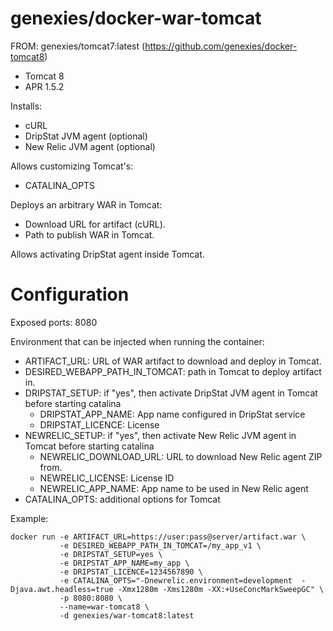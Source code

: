 # genexies/docker-war-tomcat

FROM: genexies/tomcat7:latest (https://github.com/genexies/docker-tomcat8)
 - Tomcat 8
 - APR 1.5.2

Installs:
 - cURL
 - DripStat JVM agent (optional)
 - New Relic JVM agent (optional)

Allows customizing Tomcat's:
 - CATALINA_OPTS

Deploys an arbitrary WAR in Tomcat:
 - Download URL for artifact (cURL).
 - Path to publish WAR in Tomcat.

Allows activating DripStat agent inside Tomcat.

# Configuration

Exposed ports: 8080

Environment that can be injected when running the container:
 - ARTIFACT_URL: URL of WAR artifact to download and deploy in Tomcat.
 - DESIRED_WEBAPP_PATH_IN_TOMCAT: path in Tomcat to deploy artifact in.
 - DRIPSTAT_SETUP: if "yes", then activate DripStat JVM agent in Tomcat before starting catalina
   - DRIPSTAT_APP_NAME: App name configured in DripStat service
   - DRIPSTAT_LICENCE: License
 - NEWRELIC_SETUP: if "yes", then activate New Relic JVM agent in Tomcat before starting catalina
   - NEWRELIC_DOWNLOAD_URL: URL to download New Relic agent ZIP from.
   - NEWRELIC_LICENSE: License ID
   - NEWRELIC_APP_NAME: App name to be used in New Relic agent
 - CATALINA_OPTS: additional options for Tomcat

 Example:
 ```
 docker run -e ARTIFACT_URL=https://user:pass@server/artifact.war \
            -e DESIRED_WEBAPP_PATH_IN_TOMCAT=/my_app_v1 \
            -e DRIPSTAT_SETUP=yes \
            -e DRIPSTAT_APP_NAME=my_app \
            -e DRIPSTAT_LICENCE=1234567890 \
            -e CATALINA_OPTS="-Dnewrelic.environment=development  -Djava.awt.headless=true -Xmx1280m -Xms1280m -XX:+UseConcMarkSweepGC" \
            -p 8080:8080 \
            --name=war-tomcat8 \
            -d genexies/war-tomcat8:latest
 ```
